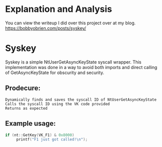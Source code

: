 # Explanation and Analysis

You can view the writeup I did over this project over at my blog.
https://bobbyobrien.com/posts/syskey/

# Syskey

Syskey is a simple NtUserGetAsyncKeyState syscall wrapper.
This implementation was done in a way to avoid both imports and direct calling of GetAsyncKeyState for obscurity and security.

## Prodecure:

    Dynamically finds and saves the syscall ID of NtUserGetAsyncKeyState
    Calls the syscall ID using the VK code provided
    Returns as expected
	
## Example usage:
```cpp
if (nt::GetKey(VK_F1) & 0x8000)
     printf("F1 just got called!\n");
```
